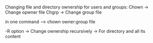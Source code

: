 Changing file and directory ownership for users and groups:
Chown -> Change opwner file
Chgrp -> Change group file

in one command --> chown owner:group file

-R option -> Change ownership recursively -> For directory and all its content
